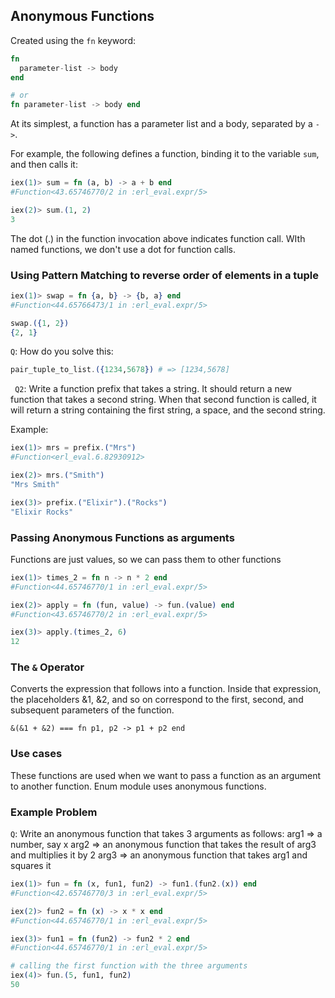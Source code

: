 ## Anonymous Functions

Created using the `fn` keyword:

```elixir
fn
  parameter-list -> body
end

# or
fn parameter-list -> body end
```

At its simplest, a function has a parameter list and a body, separated by a `->`.

For example, the following defines a function, binding it to the variable `sum`, and then calls it:

```elixir
iex(1)> sum = fn (a, b) -> a + b end
#Function<43.65746770/2 in :erl_eval.expr/5>

iex(2)> sum.(1, 2)
3
```

The dot (.) in the function invocation above indicates function call. WIth named functions, we don't use a dot for function calls.

### Using Pattern Matching to reverse order of elements in a tuple

```elixir
iex(1)> swap = fn {a, b} -> {b, a} end
#Function<44.65766473/1 in :erl_eval.expr/5>

swap.({1, 2})
{2, 1}
```

`Q`: How do you solve this:

```elixir
pair_tuple_to_list.({1234,5678}) # => [1234,5678]
```

` Q2`: Write a function prefix that takes a string. It should return a new function that takes a second string. When that second function is called, it will return a string containing the first string, a space, and the second string.

Example:

```elixir
iex(1)> mrs = prefix.("Mrs")
#Function<erl_eval.6.82930912>

iex(2)> mrs.("Smith")
"Mrs Smith"

iex(3)> prefix.("Elixir").("Rocks")
"Elixir Rocks"
```

### Passing Anonymous Functions as arguments

Functions are just values, so we can pass them to other functions

```elixir
iex(1)> times_2 = fn n -> n * 2 end
#Function<44.65746770/1 in :erl_eval.expr/5>

iex(2)> apply = fn (fun, value) -> fun.(value) end
#Function<43.65746770/2 in :erl_eval.expr/5>

iex(3)> apply.(times_2, 6)
12
```

### The `&` Operator

Converts the expression that follows into a function.
Inside that expression, the placeholders &1, &2, and so on correspond to the first, second, and subsequent parameters of the function.

```
&(&1 + &2) === fn p1, p2 -> p1 + p2 end
```

### Use cases

These functions are used when we want to pass a function as an argument to another function.
Enum module uses anonymous functions.

### Example Problem

`Q`: Write an anonymous function that takes 3 arguments as follows:
arg1 => a number, say x
arg2 => an anonymous function that takes the result of arg3 and multiplies it by 2
arg3 => an anonymous function that takes arg1 and squares it

```elixir
iex(1)> fun = fn (x, fun1, fun2) -> fun1.(fun2.(x)) end
#Function<42.65746770/3 in :erl_eval.expr/5>

iex(2)> fun2 = fn (x) -> x * x end
#Function<44.65746770/1 in :erl_eval.expr/5>

iex(3)> fun1 = fn (fun2) -> fun2 * 2 end
#Function<44.65746770/1 in :erl_eval.expr/5>

# calling the first function with the three arguments
iex(4)> fun.(5, fun1, fun2)
50
```
